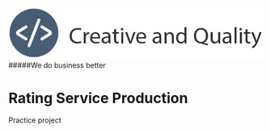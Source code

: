 ![Tem Logo](https://github.com/Creative-and-quality/Rating-Service-Production/blob/master/logo.jpg)
#####We do business better
# Rating Service Production

Practice project
